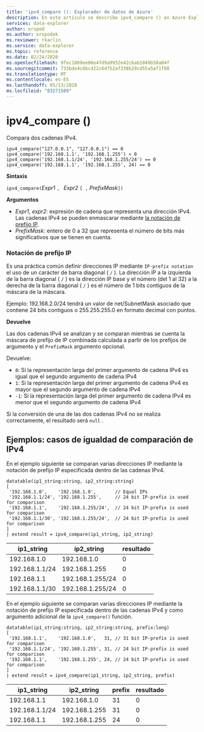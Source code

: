 ```yaml
---
title: 'ipv4_compare (): Explorador de datos de Azure'
description: En este artículo se describe ipv4_compare () en Azure Explorador de datos.
services: data-explorer
author: orspod
ms.author: orspodek
ms.reviewer: rkarlin
ms.service: data-explorer
ms.topic: reference
ms.date: 02/24/2020
ms.openlocfilehash: 9fec1869ee06e4fd9a9932e42c6ab1049b50a04f
ms.sourcegitcommit: 733bde4c6bc422c64752af338b29cd55a5af1f88
ms.translationtype: MT
ms.contentlocale: es-ES
ms.lasthandoff: 05/13/2020
ms.locfileid: "83271509"
---
```

# <a name="ipv4_compare"></a>ipv4_compare ()

Compara dos cadenas IPv4.

```kusto
ipv4_compare("127.0.0.1", "127.0.0.1") == 0
ipv4_compare('192.168.1.1', '192.168.1.255') < 0
ipv4_compare('192.168.1.1/24', '192.168.1.255/24') == 0
ipv4_compare('192.168.1.1', '192.168.1.255', 24) == 0
```

**Sintaxis**

`ipv4_compare(`*Expr1* `, ` *Expr2* `[ ,` *PrefixMask*`])`

**Argumentos**

* *Expr1*, *expr2*: expresión de cadena que representa una dirección IPv4. Las cadenas IPv4 se pueden enmascarar mediante [la notación de prefijo IP](#ip-prefix-notation).
* *PrefixMask*: entero de 0 a 32 que representa el número de bits más significativos que se tienen en cuenta.

### <a name="ip-prefix-notation"></a>Notación de prefijo IP

Es una práctica común definir direcciones IP mediante `IP-prefix notation` el uso de un carácter de barra diagonal ( `/` ).
La dirección IP a la izquierda de la barra diagonal ( `/` ) es la dirección IP base y el número (del 1 al 32) a la derecha de la barra diagonal ( `/` ) es el número de 1 bits contiguos de la máscara de la máscara. 

Ejemplo: 192.168.2.0/24 tendrá un valor de net/SubnetMask asociado que contiene 24 bits contiguos o 255.255.255.0 en formato decimal con puntos.

**Devuelve**

Las dos cadenas IPv4 se analizan y se comparan mientras se cuenta la máscara de prefijo de IP combinada calculada a partir de los prefijos de argumento y el `PrefixMask` argumento opcional.

Devuelve:
* `0`: Si la representación larga del primer argumento de cadena IPv4 es igual que el segundo argumento de cadena IPv4
* `1`: Si la representación larga del primer argumento de cadena IPv4 es mayor que el segundo argumento de cadena IPv4
* `-1`: Si la representación larga del primer argumento de cadena IPv4 es menor que el segundo argumento de cadena IPv4

Si la conversión de una de las dos cadenas IPv4 no se realiza correctamente, el resultado será `null` .

## <a name="examples-ipv4-comparison-equality-cases"></a>Ejemplos: casos de igualdad de comparación de IPv4

En el ejemplo siguiente se comparan varias direcciones IP mediante la notación de prefijo IP especificada dentro de las cadenas IPv4.

<!-- csl: https://help.kusto.windows.net/Samples -->
```kusto
datatable(ip1_string:string, ip2_string:string)
[
 '192.168.1.0',    '192.168.1.0',       // Equal IPs
 '192.168.1.1/24', '192.168.1.255',     // 24 bit IP-prefix is used for comparison
 '192.168.1.1',    '192.168.1.255/24',  // 24 bit IP-prefix is used for comparison
 '192.168.1.1/30', '192.168.1.255/24',  // 24 bit IP-prefix is used for comparison
]
| extend result = ipv4_compare(ip1_string, ip2_string)
```

|ip1_string|ip2_string|resultado|
|---|---|---|
|192.168.1.0|192.168.1.0|0|
|192.168.1.1/24|192.168.1.255|0|
|192.168.1.1|192.168.1.255/24|0|
|192.168.1.1/30|192.168.1.255/24|0|

En el ejemplo siguiente se comparan varias direcciones IP mediante la notación de prefijo IP especificada dentro de las cadenas IPv4 y como argumento adicional de la `ipv4_compare()` función.

<!-- csl: https://help.kusto.windows.net/Samples -->
```kusto
datatable(ip1_string:string, ip2_string:string, prefix:long)
[
 '192.168.1.1',    '192.168.1.0',   31, // 31 bit IP-prefix is used for comparison
 '192.168.1.1/24', '192.168.1.255', 31, // 24 bit IP-prefix is used for comparison
 '192.168.1.1',    '192.168.1.255', 24, // 24 bit IP-prefix is used for comparison
]
| extend result = ipv4_compare(ip1_string, ip2_string, prefix)
```

|ip1_string|ip2_string|prefix|resultado|
|---|---|---|---|
|192.168.1.1|192.168.1.0|31|0|
|192.168.1.1/24|192.168.1.255|31|0|
|192.168.1.1|192.168.1.255|24|0|
